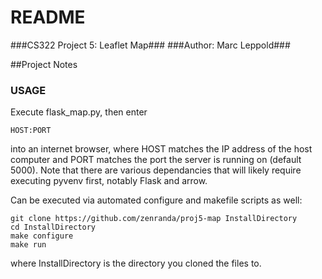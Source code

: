 # README #

###CS322 Project 5: Leaflet Map###
###Author: Marc Leppold###

##Project Notes

### USAGE ###

Execute flask_map.py, then enter 
```
HOST:PORT
```
into an internet browser, where HOST matches the IP address of the host computer and PORT matches the port the server is running on (default 5000). Note that there are various dependancies that will likely require executing pyvenv first, notably Flask and arrow.

Can be executed via automated configure and makefile scripts as well:
```
git clone https://github.com/zenranda/proj5-map InstallDirectory
cd InstallDirectory
make configure
make run
```
where InstallDirectory is the directory you cloned the files to.

